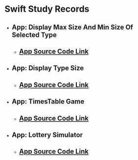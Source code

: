 # Swift Study Records

* ## App: Display Max Size And Min Size Of Selected Type
    * ## [App Source Code Link](https://github.com/IUCyH/SwiftStudy/tree/main/TypeSizeDisplay)
* ## App: Display Type Size
    * ## [App Source Code Link](TypeSizeDisplay)
* ## App: TimesTable Game
    * ## [App Source Code Link](TimesTableOX_UIKit)
* ## App: Lottery Simulator
    * ## [App Source Code Link](LotteryChecker)
